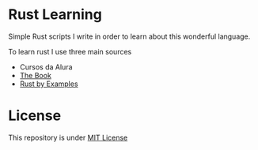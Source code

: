 # Rust Learning

Simple Rust scripts I write in order to learn about this wonderful language.

To learn rust I use three main sources

- Cursos da Alura
- [The Book](https://doc.rust-lang.org/stable/book/)
- [Rust by Examples](https://doc.rust-lang.org/rust-by-example/)

# License

This repository is under [MIT License](LICENSE)
